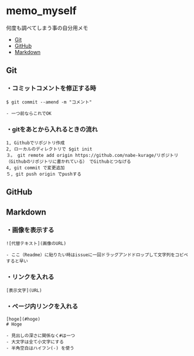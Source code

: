 # memo_myself

何度も調べてしまう事の自分用メモ 

- [Git](#git)  
- [GitHub](#github)
- [Markdown](#markdown)
  
## Git
### ・コミットコメントを修正する時
```
$ git commit --amend -m "コメント"

- 一つ前ならこれでOK
```

### ・gitをあとから入れるときの流れ
```
1, Githubでリポジトリ作成
2, ローカルのディレクトリで $git init
３。 git remote add origin https://github.com/nabe-kurage/リポジトリ（Githubのリポジトリに書かれている）　でGithubとつなげる
4, git commit で変更追加
５, git push origin でpushする
```

## GitHub  


## Markdown

### ・画像を表示する
```
![代替テキスト](画像のURL)

- ここ（Readme）に貼りたい時はissueに一回ドラッグアンドドロップして文字列をコピペすると早い
```



### ・リンクを入れる
```
[表示文字](URL)
```

### ・ページ内リンクを入れる
```
[hoge](#hoge)
# Hoge

- 見出しの深さに関係なく#は一つ
- 大文字は全て小文字にする
- 半角空白はハイフン(-) を使う

```
